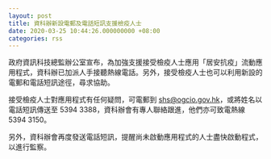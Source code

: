 ```yaml
---
layout: post
title: 資科辦新設電郵及電話短訊支援檢疫人士
date: 2020-03-25 10:44:26.000000000 +08:00
categories: rss
---
```


政府資訊科技總監辦公室宣布，為加強支援接受檢疫人士應用「居安抗疫」流動應用程式，資科辦已加派人手接聽熱線電話。另外，接受檢疫人士也可以利用新設的電郵和電話短訊途徑，尋求協助。

接受檢疫人士對應用程式有任何疑問，可電郵到 shs@ogcio.gov.hk，或將姓名以電話短訊傳送至 5394 3388，資科辦會有專人聯絡跟進，他們亦可致電熱線 5394 3150。

另外，資科辦會再度發送電話短訊，提醒尚未啟動應用程式的人士盡快啟動程式，以進行監察。
